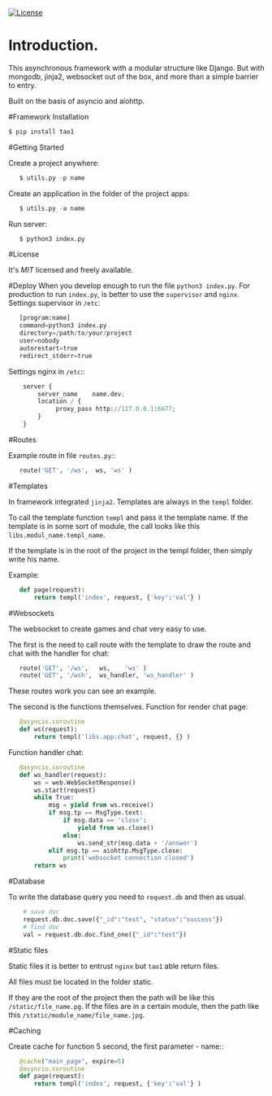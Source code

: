 

[![License](https://img.shields.io/badge/license-MIT-orange.svg?style=plastic)](http://opensource.org/licenses/MIT)

# Introduction.
This asynchronous framework with a modular structure like Django. But with mongodb, jinja2, websocket out of the box, 
and more than a simple barrier to entry. 

Built on the basis of asyncio and aiohttp.

#Framework Installation
```python
$ pip install tao1
```
#Getting Started

Create a project anywhere:
```python
   $ utils.py -p name
```
Create an application in the folder of the project apps:
```python
   $ utils.py -a name
```   
Run server:
```python
   $ python3 index.py
```   
#License

It's *MIT* licensed and freely available.

#Deploy
When you develop enough to run the file `python3 index.py`.
For production to run `index.py`, is better to use the `supervisor` and `nginx`.
Settings supervisor in `/etc`:
```python
   [program:name]
   command=python3 index.py
   directory=/path/to/your/project
   user=nobody
   autorestart=true
   redirect_stderr=true
```
Settings nginx in `/etc`::
```python
    server {
        server_name    name.dev;
        location / {
             proxy_pass http://127.0.0.1:6677;
        }
    }
```

#Routes

Example route in file `routes.py`::
```python
   route('GET', '/ws',  ws,	'ws' )
```   
#Templates

In framework integrated `jinja2`. Templates are always in the `templ` folder.

To call the template function `templ` and pass it the template name. If the template is in some sort of module,
the call looks like this `libs.modul_name.templ_name`.

If the template is in the root of the project in the templ folder, then simply write his name.

Example:
```python
   def page(request):
       return templ('index', request, {'key':'val'} )
```

#Websockets

The websocket to create games and chat very easy to use.

The first is the need to call route with the template to draw the route and chat with the handler for chat:

```python
   route('GET', '/ws',   ws,    'ws' )
   route('GET', '/wsh',  ws_handler, 'ws_handler' )
```
These routes work you can see an example.

The second is the functions themselves.
Function for render chat page:
```python
   @asyncio.coroutine
   def ws(request):
       return templ('libs.app:chat', request, {} )
```
Function handler chat:

```python
   @asyncio.coroutine
   def ws_handler(request):
       ws = web.WebSocketResponse()
       ws.start(request)
       while True:
           msg = yield from ws.receive()
           if msg.tp == MsgType.text:
               if msg.data == 'close':
                   yield from ws.close()
               else:
                   ws.send_str(msg.data + '/answer')
           elif msg.tp == aiohttp.MsgType.close:
               print('websocket connection closed')
       return ws
```

#Database

To write the database query you need to `request.db`
and then as usual.

```python
    # save doc
    request.db.doc.save({"_id":"test", "status":"success"})
    # find doc
    val = request.db.doc.find_one({"_id":"test"})
```

#Static files

 Static files it is better to entrust `nginx` but `tao1` able return files.

 All files must be located in the folder static.

 If they are the root of the project then the path will be like this `/static/file_name.pg`.
 If the files are in a certain module, then the path like this `/static/module_name/file_name.jpg`.

#Caching

Create cache for function 5 second, the first parameter - name::
```python
   @cache("main_page", expire=5)
   @asyncio.coroutine
   def page(request):
       return templ('index', request, {'key':'val'} )
```
